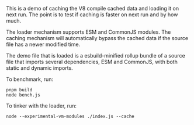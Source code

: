 This is a demo of caching the V8 compile cached data and loading it on next
run. The point is to test if caching is faster on next run and by how much.

The loader mechanism supports ESM and CommonJS modules. The caching mechanism
will automatically bypass the cached data if the source file has a newer
modified time.

The demo file that is loaded is a esbuild-minified rollup bundle of a source
file that imports several dependencies, ESM and CommonJS, with both static and
dynamic imports.

To benchmark, run:

	pnpm build
	node bench.js

To tinker with the loader, run:

	node --experimental-vm-modules ./index.js --cache
